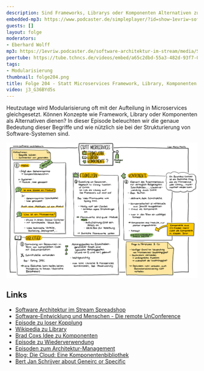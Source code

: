 ```yaml
---
description: Sind Frameworks, Librarys oder Komponenten Alternativen zu Microservices?
embedded-mp3: https://www.podcaster.de/simpleplayer/?id=show~1evriw~software-architektur-im-stream~pod-2e3293ff411392925881458a74&v=1708699857
guests: []
layout: folge
moderators:
- Eberhard Wolff
mp3: https://1evriw.podcaster.de/software-architektur-im-stream/media/Statt_Microservices_Framework_Library_Komponenten.mp3
peertube: https://tube.tchncs.de/videos/embed/a65c2dbd-55a3-482d-93f7-004ec7ac260e
tags:
- Modularisierung
thumbnail: folge204.png
title: Folge 204 - Statt Microservices Framework, Library, Komponenten
video: j3_G36BYd5s
---
```


Heutzutage wird Modularisierung oft mit der Aufteilung in
Microservices gleichgesetzt. Können Konzepte wie Framework, Library
oder Komponenten als Alternativen dienen? In dieser Episode beleuchten
wir die genaue Bedeutung dieser Begriffe und wie nützlich sie bei der
Strukturierung von Software-Systemen sind.

![Sketchnotes](/sketchnotes/folge204.jpg)

## Links

- [Software Architektur im Stream Spreadshop](https://software-architektur-im-stream.myspreadshop.de/)
- [Software-Entwicklung und Menschen - Die remote UnConference](https://zoom.us/meeting/register/tJAlfumqqjgrG9RWxY3BTEiqJ0p_h6c4VUGz#/registration)
- [Episode zu loser Kopplung](/2021/09/24/folge76.html)
- [Wikipedia zu Library](https://en.wikipedia.org/wiki/Library_(computing))
- [Brad Coxs Idee zu Komponenten](https://deprogrammaticaipsum.com/brad-cox/)
- [Episode zu Wiederverwendung](/2021/10/22/folge85.html)
- [Episoden zum Architektur-Management](/tags.html#Architecture%20Management)
- [Blog: Die Cloud: Eine Komponentenbibliothek](https://www.heise.de/blog/Die-Cloud-Eine-Komponentenbibliothek-3354034.html)
- [Bert Jan Schrijver about Geneirc or Specific](/2023/10/13/episode184.html)
